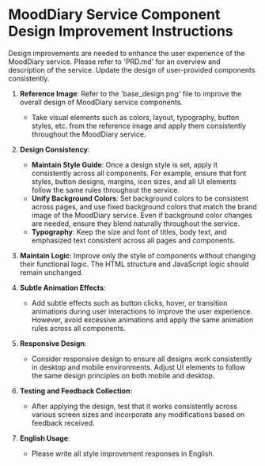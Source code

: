 # MoodDiary Service Component Design Improvement Instructions

Design improvements are needed to enhance the user experience of the MoodDiary service. Please refer to 'PRD.md' for an overview and description of the service. Update the design of user-provided components consistently.

1. **Reference Image**: Refer to the 'base_design.png' file to improve the overall design of MoodDiary service components.

    - Take visual elements such as colors, layout, typography, button styles, etc. from the reference image and apply them consistently throughout the MoodDiary service.

2. **Design Consistency**:

    - **Maintain Style Guide**: Once a design style is set, apply it consistently across all components. For example, ensure that font styles, button designs, margins, icon sizes, and all UI elements follow the same rules throughout the service.
    - **Unify Background Colors**: Set background colors to be consistent across pages, and use fixed background colors that match the brand image of the MoodDiary service. Even if background color changes are needed, ensure they blend naturally throughout the service.
    - **Typography**: Keep the size and font of titles, body text, and emphasized text consistent across all pages and components.

3. **Maintain Logic**: Improve only the style of components without changing their functional logic. The HTML structure and JavaScript logic should remain unchanged.

4. **Subtle Animation Effects**:

    - Add subtle effects such as button clicks, hover, or transition animations during user interactions to improve the user experience. However, avoid excessive animations and apply the same animation rules across all components.

5. **Responsive Design**:

    - Consider responsive design to ensure all designs work consistently in desktop and mobile environments. Adjust UI elements to follow the same design principles on both mobile and desktop.

6. **Testing and Feedback Collection**:

    - After applying the design, test that it works consistently across various screen sizes and incorporate any modifications based on feedback received.

7. **English Usage**:
    - Please write all style improvement responses in English. 
